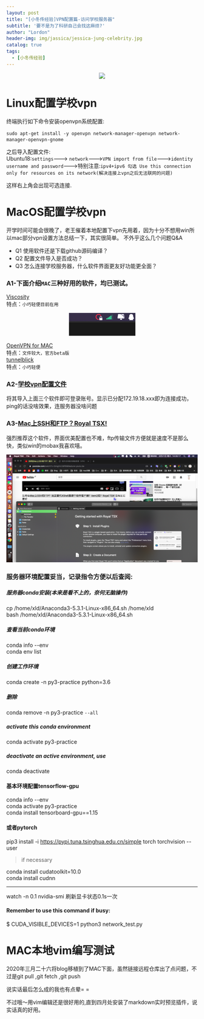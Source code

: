 ```yaml
---
layout: post
title: "[小冬传经验]VPN配置篇-访问学校服务器"
subtitle: '要不是为了科研自己会找这麻烦?'
author: "Lordon"
header-img: img/jassica/jessica-jung-celebrity.jpg
catalog: true
tags:
  - [小冬传经验]
---
```

<center><img src="/img/200319image/how_to_use_vpn.gif"> </center>

# Linux配置学校vpn
终端执行如下命令安装openvpn系统配置:
```
sudo apt-get install -y openvpn network-manager-openvpn network-manager-openvpn-gnome
```
之后导入配置文件:
<br>
Ubuntu18:`settings`---> `network`--->`VPN import from file`--->`identity username and password`--->特别注意:`ipv4+ipv6 勾选 Use this connection only for resources on its network(解决连接上vpn之后无法联网的问题)` 

这样右上角会出现可选连接.


# MacOS配置学校vpn
开学时间可能会很晚了，老王催着本地配置下vpn先用着，因为十分不想用win所以mac部分vpn设置方法总结一下，其实很简单。
不外乎这么几个问题Q&A
- Q1 使用软件还是下载github源码编译？<br>
- Q2 配置文件导入是否成功？<br>
- Q3 怎么连接学校服务器，什么软件界面更友好功能更全面？<br>


### A1-下面介绍`MAC`三种好用的软件，均已测试。
[Viscosity](https://www.sparklabs.com/support/kb/article/getting-started-with-viscosity-mac/) <br>
特点：`小巧轻便目前在用`

<center><img src="/img/200319image/pic2.png"> </center>

[OpenVPN for MAC](https://openvpn.net/vpn-server-resources/installation-guide-for-openvpn-connect-client-on-macos/) <br>
特点：`文件较大，官方beta版`<br>
[tunnelblick](https://tunnelblick.net/) <br>
特点：`小巧轻便`

### A2-[学校vpn配置文件](http://xwb.neu.edu.cn/_upload/article/files/4c/90/08ca51654085a9add095d090fad9/d6be8404-fec9-4b82-aa5a-b8f0bcb6ab02.zip)
将其导入上面三个软件即可登录账号。显示已分配172.19.18.xxx即为连接成功，ping的话没啥效果，连服务器没啥问题

### A3-[Mac上SSH和FTP？Royal TSX!](https://www.youtube.com/watch?v=GmgXrc2dP8I&feature=youtu.be)
强烈推荐这个软件，界面优美配置也不难，ftp传输文件方便就是速度不是那么快，类似win的mobax我喜欢嘻。

<img src="/img/200319image/pic1.png"> 


### 服务器环境配置妥当，记录指令方便以后查阅:

##### 服务器conda安装(本来是看不上的，奈何无脑操作)
cp /home/xld/Anaconda3-5.3.1-Linux-x86_64.sh /home/xld<br>
bash  /home/xld/Anaconda3-5.3.1-Linux-x86_64.sh
##### 查看当前conda环境
conda info --env<br>
conda env list
##### 创建工作环境
conda create -n py3-practice python=3.6   
##### 删除
conda remove -n py3-practice `--all`
##### activate this conda environment
conda activate py3-practice
##### deactivate an active environment, use
conda deactivate

#### 基本环境配置tensorflow-gpu
conda info --env<br>
conda activate py3-practice<br>
conda install tensorboard-gpu==1.15<br>
#### 或者pytorch
pip3 install -i https://pypi.tuna.tsinghua.edu.cn/simple torch torchvision --user<br>
> if necessary

conda install cudatoolkit=10.0<br>
conda install cudnn

---------------------------------------------------------------
watch -n 0.1 nvidia-smi 	刷新显卡状态0.1s一次<br>

#### Remember to use this command if busy:
$ CUDA_VISIBLE_DEVICES=1 python3 network_test.py

# MAC本地vim编写测试  
2020年三月二十六将blog移植到了MAC下面，虽然链接远程仓库出了点问题，不过是git pull ,git fetch ,git push <br>

说实话最后怎么成的我也有点晕= =<br>

不过哦～用vim编辑还是很好用的,直到四月处安装了markdown实时预览插件，说实话真的好用。
